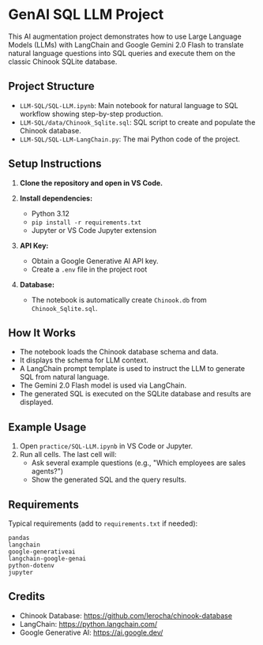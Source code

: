 # GenAI SQL LLM Project

This AI augmentation project demonstrates how to use Large Language Models (LLMs) with LangChain and Google Gemini 2.0 Flash to translate natural language questions into SQL queries and execute them on the classic Chinook SQLite database.

## Project Structure

- `LLM-SQL/SQL-LLM.ipynb`: Main notebook for natural language to SQL workflow showing step-by-step production.
- `LLM-SQL/data/Chinook_Sqlite.sql`: SQL script to create and populate the Chinook database.
- `LLM-SQL/SQL-LLM-LangChain.py`: The mai Python code of the project.

## Setup Instructions

1. **Clone the repository and open in VS Code.**
2. **Install dependencies:**
   - Python 3.12
   - `pip install -r requirements.txt` 
   - Jupyter or VS Code Jupyter extension
3. **API Key:**
   - Obtain a Google Generative AI API key.
   - Create a `.env` file in the project root
    
4. **Database:**
   - The notebook is automatically create `Chinook.db` from `Chinook_Sqlite.sql`.

## How It Works

- The notebook loads the Chinook database schema and data.
- It displays the schema for LLM context.
- A LangChain prompt template is used to instruct the LLM to generate SQL from natural language.
- The Gemini 2.0 Flash model is used via LangChain.
- The generated SQL is executed on the SQLite database and results are displayed.

## Example Usage

1. Open `practice/SQL-LLM.ipynb` in VS Code or Jupyter.
2. Run all cells. The last cell will:
   - Ask several example questions (e.g., "Which employees are sales agents?")
   - Show the generated SQL and the query results.

## Requirements

Typical requirements (add to `requirements.txt` if needed):
```
pandas
langchain
google-generativeai
langchain-google-genai
python-dotenv
jupyter
```

## Credits

- Chinook Database: https://github.com/lerocha/chinook-database
- LangChain: https://python.langchain.com/
- Google Generative AI: https://ai.google.dev/
